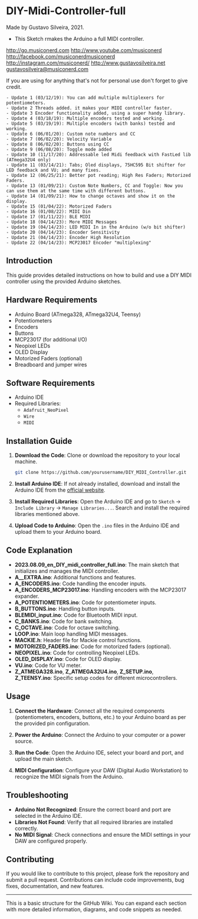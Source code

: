 # DIY-Midi-Controller-full

   Made by Gustavo Silveira, 2021.
  - This Sketch rmakes the Arduino a full MIDI controller.

  http://go.musiconerd.com
  http://www.youtube.com/musiconerd
  http://facebook.com/musiconerdmusiconerd
  http://instagram.com/musiconerd/
  http://www.gustavosilveira.net
  gustavosilveira@musiconerd.com

  If you are using for anything that's not for personal use don't forget to give credit.
 
    - Update 1 (03/12/19): You can add multiple multiplexers for potentiometers.
    - Update 2 Threads added. it makes your MIDI controller faster.
    - Update 3 Encoder functionality added, using a super handy library.
    - Update 4 (03/18/19): Multiple encoders tested and working.
    - Update 5 (03/19/19): Multiple encoders (with banks) tested and working.
    - Update 6 (06/01/20): Custom note numbers and CC
    - Update 7 (06/02/20): Velocity Variable
    - Update 8 (06/02/20): Buttons using CC
    - Update 9 (06/08/20): Toggle mode added
    - Update 10 (11/17/20): Addressable led Midi feedback with FastLed lib (ATmega32U4 only) 
    - Update 11 (03/14/21): Tabs; Oled displays, 75HC595 Bit shifter for LED feedback and VU; and many fixes.
    - Update 12 (06/25/21): Better pot reading; High Res Faders; Motorized Faders.
    - Update 13 (01/09/21): Custom Note Numbers, CC and Toggle: Now you can use them at the same time with different buttons.  
    - Update 14 (01/09/21): How to change octaves and show it on the display.
    - Update 15 (01/04/22): Motorized Faders
    - Update 16 (01/08/22): MIDI Din
    - Update 17 (01/11/22): BLE MIDI
    - Update 18 (04/14/23): More MIDI Messages
    - Update 19 (04/14/23): LED MIDI In in the Arduino (w/o bit shifter)
    - Update 20 (04/14/23): Encoder Sensitivity
    - Update 21 (04/14/23): Encoder High Resolution
    - Update 22 (04/14/23): MCP23017 Encoder "multiplexing"

## Introduction

This guide provides detailed instructions on how to build and use a DIY MIDI controller using the provided Arduino sketches.

## Hardware Requirements

- Arduino Board (ATmega328, ATmega32U4, Teensy)
- Potentiometers
- Encoders
- Buttons
- MCP23017 (for additional I/O)
- Neopixel LEDs
- OLED Display
- Motorized Faders (optional)
- Breadboard and jumper wires

## Software Requirements

- Arduino IDE
- Required Libraries:
  - `Adafruit_NeoPixel`
  - `Wire`
  - `MIDI`

## Installation Guide

1. **Download the Code**: Clone or download the repository to your local machine.

   ```sh
   git clone https://github.com/yourusername/DIY_MIDI_Controller.git
   ```

2. **Install Arduino IDE**: If not already installed, download and install the Arduino IDE from the [official website](https://www.arduino.cc/en/software).

3. **Install Required Libraries**: Open the Arduino IDE and go to `Sketch` -> `Include Library` -> `Manage Libraries...`. Search and install the required libraries mentioned above.

4. **Upload Code to Arduino**: Open the `.ino` files in the Arduino IDE and upload them to your Arduino board.

## Code Explanation

- **2023.08.09_en_DIY_midi_controller_full.ino**: The main sketch that initializes and manages the MIDI controller.
- **A__EXTRA.ino**: Additional functions and features.
- **A_ENCODERS.ino**: Code handling the encoder inputs.
- **A_ENCODERS_MCP23017.ino**: Handling encoders with the MCP23017 expander.
- **A_POTENTIOMETERS.ino**: Code for potentiometer inputs.
- **B_BUTTONS.ino**: Handling button inputs.
- **BLEMIDI_input.ino**: Code for Bluetooth MIDI input.
- **C_BANKS.ino**: Code for bank switching.
- **C_OCTAVE.ino**: Code for octave switching.
- **LOOP.ino**: Main loop handling MIDI messages.
- **MACKIE.h**: Header file for Mackie control functions.
- **MOTORIZED_FADERS.ino**: Code for motorized faders (optional).
- **NEOPIXEL.ino**: Code for controlling Neopixel LEDs.
- **OLED_DISPLAY.ino**: Code for OLED display.
- **VU.ino**: Code for VU meter.
- **Z_ATMEGA328.ino**, **Z_ATMEGA32U4.ino**, **Z_SETUP.ino**, **Z_TEENSY.ino**: Specific setup codes for different microcontrollers.

## Usage

1. **Connect the Hardware**: Connect all the required components (potentiometers, encoders, buttons, etc.) to your Arduino board as per the provided pin configuration.

2. **Power the Arduino**: Connect the Arduino to your computer or a power source.

3. **Run the Code**: Open the Arduino IDE, select your board and port, and upload the main sketch.

4. **MIDI Configuration**: Configure your DAW (Digital Audio Workstation) to recognize the MIDI signals from the Arduino.

## Troubleshooting

- **Arduino Not Recognized**: Ensure the correct board and port are selected in the Arduino IDE.
- **Libraries Not Found**: Verify that all required libraries are installed correctly.
- **No MIDI Signal**: Check connections and ensure the MIDI settings in your DAW are configured properly.

## Contributing

If you would like to contribute to this project, please fork the repository and submit a pull request. Contributions can include code improvements, bug fixes, documentation, and new features.

---

This is a basic structure for the GitHub Wiki. You can expand each section with more detailed information, diagrams, and code snippets as needed.
